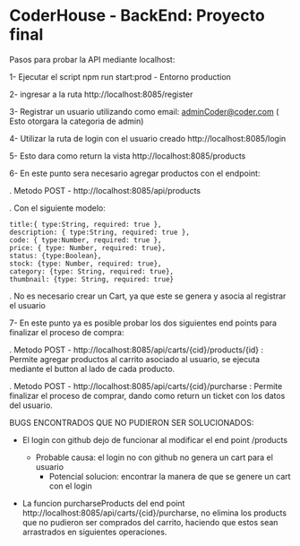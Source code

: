 
# CoderHouse - BackEnd: Proyecto final

Pasos para probar la API mediante localhost:

1- Ejecutar el script npm run start:prod - Entorno production

2- ingresar a la ruta http://localhost:8085/register 


3- Registrar un usuario utilizando como email: adminCoder@coder.com ( Esto otorgara la categoria de admin)

4- Utilizar la ruta de login con el usuario creado http://localhost:8085/login

5- Esto dara como return la vista http://localhost:8085/products

6- En este punto sera necesario agregar productos con el endpoint: 

. Metodo POST - http://localhost:8085/api/products

. Con el siguiente modelo:

    title:{ type:String, required: true }, 
    description: { type:String, required: true },  
    code: { type:Number, required: true },  
    price: { type: Number, required: true}, 
    status: {type:Boolean}, 
    stock: {type: Number, required: true},
    category: {type: String, required: true},  
    thumbnail: {type: String, required: true}

. No es necesario crear un Cart, ya que este se genera y asocia al registrar el usuario

7- En este punto ya es posible probar los dos siguientes end points para finalizar el proceso de compra:

. Metodo POST - http://localhost:8085/api/carts/{cid}/products/{id} : Permite agregar productos al carrito asociado al usuario, se ejecuta mediante el button al lado de cada producto.

. Metodo POST - http://localhost:8085/api/carts/{cid}/purcharse : Permite finalizar el proceso de comprar, dando como return un ticket con los datos del usuario.

BUGS ENCONTRADOS QUE NO PUDIERON SER SOLUCIONADOS:

- El login con github dejo de funcionar al modificar el end point /products
    - Probable causa: el login no con github no genera un cart para el usuario
        - Potencial solucion: encontrar la manera de que se genere un cart con el login

- La funcion purcharseProducts del end point http://localhost:8085/api/carts/{cid}/purcharse, no elimina los products que no pudieron ser comprados del carrito, haciendo
que estos sean arrastrados en siguientes operaciones.

